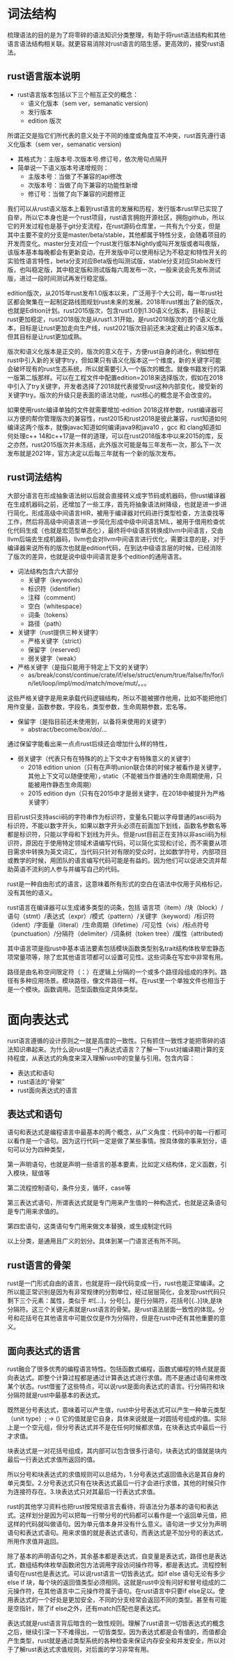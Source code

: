 # 词法结构

梳理语法的目的是为了将零碎的语法知识分类整理，有助于将rust语法结构和其他语言语法结构相关联。就更容易消除对rust语言的陌生感，更高效的，接受rust语法。

## rust语言版本说明

- rust语言版本包括以下三个相互正交的概念：
  - 语义化版本（sem ver，semanatic version)
  - 发行版本
  - edition 版次

所谓正交是指它们所代表的意义处于不同的维度或角度互不冲突，rust首先遵行语义化版本（sem ver，semanatic version)

- 其格式为：主版本号.次版本号.修订号，依次用句点隔开
- 简单说一下语义版本号递增规则：
  - 主版本号：当做了不兼容的api修改
  - 次版本号：当做了向下兼容的功能性新增
  - 修订号：当做了向下兼容的问题修正

我们可以从rust语义版本上看到rust语言的发展和历程，发行版本rust早已实现了自举，所以它本身也是一个rust项目，rust语言拥抱开源社区，拥抱github，所以它的开发过程也是基于git分支流程，在rust源码仓库里，一共有九个分支，但是其中主要不变的分支是master/beta/stable，其他都属于特性分支，会随着项目的开发而变化。master分支对应一个rust发行版本Nightly或叫开发版或者叫夜版，该版本基本每晚都会有更新变动，在开发版中可以使用标记为不稳定和特性开关的实验性语言特性，beta分支对应Beta版也叫测试版，stable分支对应Stable发行版，也叫稳定版，其中稳定版和测试版每六周发布一次，一般来说会先发布测试版，进过一段时间测试再发行稳定版。

edition版次，从2015年rust发布1.0版本以来，广泛用于个大公司，每一年rust社区都会聚集在一起制定路线图规划rust未来的发展。2018年rust推出了新的版次，也就是Edition计划。rust2015版次，包含rust1.0到1.30语义化版本，目标是让rust更加稳定，rust2018版次是从rust1.31开始，是rust2018版次的首个语义化版本，目标是让rust更加走向生产线，rust2021版次目前还未决定截止的语义版本。但其目标是让rust更加成熟。 

版次和语义化版本是正交的，版次的意义在于，方便rust自身的进化，例如想在rust中引入新的关键字try，但如果只有语义化版本这一个维度，新的关键字可能会破坏现有的rust生态系统，所以就需要引入一个版次的概念。就像书籍发行的第一版第二版那样。可以在工程文件中配置edition=2018来选择版次，假如在2018中引入了try关键字，开发者选择了2018就代表接受rust这种内部变化，接受新的关键字try。版次的升级只是表面的语法功能，rust核心的概念是不会改变的。

如果使用rustc编译单独的文件就需要增加-edition 2018这样参数，rust编译器可以方便的帮你管理版次的兼容性，rust2015和rust2018是彼此兼容，rust知道如何编译这两个版本，就像javac知道如何编译java9和java10 ，gcc 和 clang知道如何处理c++ 14和c++17是一样的道理，可以在rust2018版本中以来2015的库，反之亦然，rust2015版次并未冻结，此外版次可能是每三年发布一次，那么下一次发布就是2021年，官方决定以后每三年就有一个新的版次发布。

## rust词法结构

大部分语言在形成抽象语法树以后就会直接转义成字节码或机器码，但rust编译器在生成机器码之前，还增加了一些工序，首先将抽象语法树降级，也就是进一步进行简化，形成高级中间语言HIR，被用于编译器对代码进行类型检查，方法查找等工作，然后将高级中间语言进一步简化形成中级中间语言MIL，被用于借用检查优化代码生成（也就是宏范型单态化），最终将中级语言转换成llvm中间语言，交由llvm后端去生成机器码，llvm也会对llvm中间语言进行优化，需要注意的是，对于编译器来说所有的版次也就是edition代码，在到达中级语言层的时候，已经消除了版次的差异，也就是说中级中间语言是多个edition的通用语言。

- 词法结构包含六大部分
  - 关键字（keywords）
  - 标识符（identifier）
  - 注释（comment）
  - 空白（whitespace）
  - 词条（tokens）
  - 路径（path）
- 关键字（rust提供三种关键字）
  - 严格关键字（strict）
  - 保留字（reserved）
  - 弱关键字（weak）
- 严格关键字（是指只能用于特定上下文的关键字）
  - as/break/const/continue/crate/if/else/struct/enum/true/false/fn/for/in/let/loop/impl/mod/match/move/mut/。。。

这些严格关键字是用来承载代码逻辑结构，所以不能被挪作他用，比如不能把他们用作变量，函数参数，字段名，类型参数，生命周期参数，宏名等。 

- 保留字（是指目前还未使用到，以备将来使用的关键字）
  - abstract/become/box/do/...

通过保留字能看出来一点点rust后续还会增加什么样的特性，

- 弱关键字（代表只有在特殊的的上下文中才有特殊意义的关键字）
  - 2018 edition union（只有在声明union联合体的时候才被看作是关键字，其他上下文可以随便使用），·static（不能被当作普通的生命周期使用，只能被用作静态生命周期）
  - 2015 edition dyn（只有在2015中才是弱关键字，在2018中被提升为严格关键字）

目前rust只支持ascii码的字符串作为标识符，变量名只能以字母普通的ascii码为标识符，不能以数字开头，如果以数字开头必须在前面加下划线，函数名参数名等都是标识符，只能以字母和下划线为开头。但是rust目前正在支持以非ascii码为标识符，原因在于使用特定领域术语编写代码，可以简化实现和讨论，而不需要从项目需求中转换为英文词汇，当代码只针对有限的受众时，比如数学符号，内部项目或教学的时候，用团队的语言编写代码可能是有益的。因为他们可以促进交流并帮助英语不流利的人参与并编写自己的代码。

rust是一种自由形式的语言，这意味着所有形式的空白在语法中仅用于风格标记，没有其他的语义。

rust语言在编译器可以生成诸多类型的词条，包括 语言项（item）/块（block）/语句（stmt）/表达式（expr）/模式（pattern）/关键字（keyword）/标识符（ident）/字面量（literal）/生命周期（lifetime）/可见性（vis）/标点符号（punctuation）/分隔符（delimiter）/词条树（token tree）/属性（attributed)

其中语言项是指rust中基本语法要素包括模块函数类型别名trait结构体枚举宏静态项常量项等，除了宏其他语言项都可以设置可见性。这些词条在写宏中非常有用。

路径是由名称空间限定符（：）在逻辑上分隔的一个或多个路径段组成的序列。路径有多种应用场景。模块路径，像文件路径一样。在rust里一个单独文件也相当于是一个模块。函数调用。范型函数指定具体类型。

# 面向表达式

rust语言遵循的设计原则之一就是高度的一致性。只有抓住一致性才能把零碎的语法知识串起来。为什么说rust是一门表达式语言？了解一下rust对编译期计算的支持程度，从表达式的角度来深入理解rust中的变量与引用。包含内容：

- 表达式和语句
- rust语法的“骨架”
- rust面向表达式的语言

## 表达式和语句

语句和表达式是编程语言中最基本的两个概念，从广义角度：代码中的每一行都可以看作是一个语句。因为这行代码一定是做了某些事情。按具体做的事来划分，语句可以分为四种类型，

第一声明语句，也就是声明一些语言的基本要素，比如定义结构体，定义函数，引入模块，赋值等

第二流程控制语句，条件分支，循环，case等

第三表达式语句，所谓表达式就是专门用来产生值的一种构造式，也就是这条语句是专门用来求值的。

第四宏语句，这类语句专门用来做文本替换，或生成制定代码

以上分类，是通用且广义的划分。具体到某一门语言还有所不同。

## rust语言的骨架

rust是一门形式自由的语言，也就是将一段代码变成一行，rust也能正常编译。之所以能正常识别是因为有非常规律的分割单位，经过层层简化，会发现rust代码只剩下三个元素：属性，类似于 #![...]，分号[;]，是行分隔符，花括号[{..}]块,是块分隔符。这三个关键元素就是rust语言的骨架。是rust语法层面一致性的体现。分号和花括号在其他语言中可能仅仅是作为分隔符，但是在rust中还有其他重要的意义。

## 面向表达式的语言

rust融合了很多优秀的编程语言特性。包括函数式编程，函数式编程的特点就是面向表达式。即整个计算过程都是通过计算表达式进行求值。而不是通过语句来修改某个状态。rust借鉴了这些特点，可以说rust是面向表达式的语言。行分隔符和块分隔符就是rust中最基本的表达式。

既然是分号表达式，意味着可以产生值，rust中分号表达式可以产生一种单元类型（unit type）; -> () 它的值就是它自身，具体来说就是一对圆括号组成的值。实际上是一个空元组，但分号表达式并不是在任何时候都求值，在块表达式中最后一行才求值。

块表达式是一对花括号组成，其内部可以包含很多行语句，块表达式的值就是块内最后一行表达式求值所返回的值。

所以分号和块表达式的求值规则可以总结为，1.分号表达式返回值永远是其自身的单元类型。2.分号表达式只有在块表达式最后一行才会进行求值，其他的时候只作为连接符存在。3.块表达式只对其最后一行表达式求值。

rust的其他学习资料也把rust按常规语言去看待，将语法分为基本的语句和表达式。这样划分是因为可以把每一行带分号的代码都可以看作是一个返回单元值，把这样的代码就叫做语句。因为单元值本身并没有什么意义。语句进一步又分为声明语句和表达式语句。用来求值的就是表达式语句，而表达式是不加分号的表达式，所用作求值并返回。

除了基本的声明语句之外，其余基本都是表达式，自变量是表达式，路径也是表达式，数组结构体枚举函数闭包方法调用字段访问操作符等，都是表达式。流程控制语句在rust也是表达式。可以说rust语言一切皆表达式。如if else 语句无论有多少else if 块，每个块的返回值类型必须相同。这就是rust中没有问好和冒号组成的二元操作符，在其他语言中二元操作符属于语句。在rust语言中只要if else足以。使用表达式的一个好处是更加安全，不同的分支经常会返回不同的类型。甚至有可能是空指针，除了if else之外，还有match匹配也是表达式。

表达式就是rust语言背后暗含的一致性规则。理解了rust语言一切皆表达式的概念之后，继续引深一下不难得出，一切皆类型。因为表达式都是会有值的，而值都会产生类型，rust就是通过类型系统的各种检查来保证内存安全和并发安全，所以对于了解rust表达式求值规则，对后面的学习非常有用。